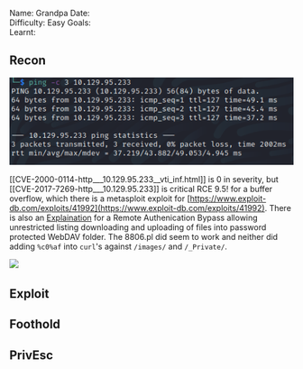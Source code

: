 
Name: Grandpa
Date:  
Difficulty:  Easy
Goals:  
Learnt:

## Recon

![ping](HackTheBox/Retired-Machines/Grandpa/Screenshots/ping.png)

[[CVE-2000-0114-http___10.129.95.233__vti_inf.html]] is 0 in severity, but 
[[CVE-2017-7269-http___10.129.95.233]] is critical RCE 9.5! for a buffer overflow, which there is a metasploit exploit for [https://www.exploit-db.com/exploits/41992](https://www.exploit-db.com/exploits/41992). There is also an 
[Explaination](https://www.exploit-db.com/exploits/8704) for a Remote Authenication Bypass allowing unrestricted listing downloading and uploading of files into password protected WebDAV folder. The 8806.pl did seem to work and neither did adding `%c0%af` into `curl`'s against `/images/` and  `/_Private/`. 

![](searchsploitoutput.png )



## Exploit

## Foothold

## PrivEsc

      
